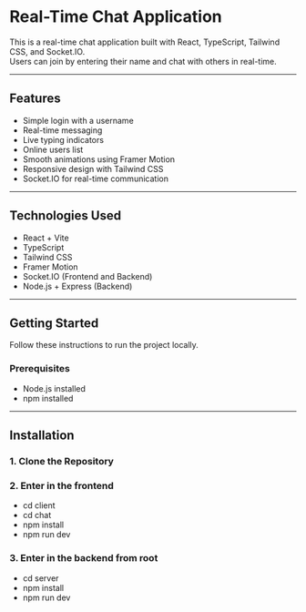 # Real-Time Chat Application

This is a real-time chat application built with React, TypeScript, Tailwind CSS, and Socket.IO.  
Users can join by entering their name and chat with others in real-time.

---

## Features

- Simple login with a username
- Real-time messaging
- Live typing indicators
- Online users list
- Smooth animations using Framer Motion
- Responsive design with Tailwind CSS
- Socket.IO for real-time communication

---

## Technologies Used

- React + Vite
- TypeScript
- Tailwind CSS
- Framer Motion
- Socket.IO (Frontend and Backend)
- Node.js + Express (Backend)

---

## Getting Started

Follow these instructions to run the project locally.

### Prerequisites

- Node.js installed
- npm installed

---

## Installation

### 1. Clone the Repository
### 2. Enter in the frontend

- cd client
- cd chat
- npm install
- npm run dev


### 3. Enter in the backend from root

- cd server
- npm install
- npm run dev
